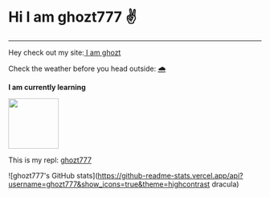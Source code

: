 # Hi I am ghozt777 :v:
<hr />
<p>Hey check out my site:<a href="https://ghozt.netlify.app/"> I am ghozt</a></p>
<p>Check the weather before you head outside: <a href='https://ghozt-weatherapp.netlify.app'>🌧</a></p>
<p><b> I am currently learning</b></p>
<img src="https://github.com/ghozt777/images/blob/26fb30697001e92d6a8f0edd16ffc78622562755/js.jpeg" height="100" width="100" >
<p>This is my repl: <a href="https://replit.com/@ghozt777">ghozt777</a></p>

![ghozt777's GitHub stats](https://github-readme-stats.vercel.app/api?username=ghozt777&show_icons=true&theme=highcontrast dracula)


